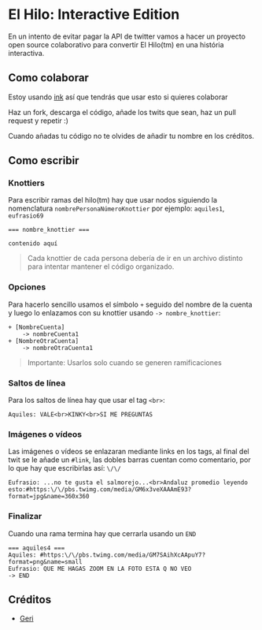 # El Hilo: Interactive Edition

En un intento de evitar pagar la API de twitter vamos a hacer un proyecto open source colaborativo para convertir El Hilo(tm) en una história interactiva.

## Como colaborar

Estoy usando [ink](https://www.inklestudios.com/ink/) así que tendrás que usar esto si quieres colaborar

Haz un fork, descarga el código, añade los twits que sean, haz un pull request y repetir :)

Cuando añadas tu código no te olvides de añadir tu nombre en los créditos.

## Como escribir

### Knottiers

Para escribir ramas del hilo(tm) hay que usar nodos siguiendo la nomenclatura `nombrePersonaNúmeroKnottier` por ejemplo: `aquiles1`, `eufrasio69`

```ink
=== nombre_knottier ===

contenido aquí
```

> Cada knottier de cada persona debería de ir en un archivo distinto para intentar mantener el código organizado.

### Opciones

Para hacerlo sencillo usamos el símbolo `+` seguido del nombre de la cuenta y luego lo enlazamos con su knottier usando `-> nombre_knottier`:

```ink
+ [NombreCuenta]
    -> nombreCuenta1
+ [NombreOtraCuenta]
    -> nombreOtraCuenta1
```

> Importante: Usarlos solo cuando se generen ramificaciones

### Saltos de línea

Para los saltos de línea hay que usar el tag `<br>`:

```ink
Aquiles: VALE<br>KINKY<br>SI ME PREGUNTAS
```

### Imágenes o vídeos

Las imágenes o vídeos se enlazaran mediante links en los tags, al final del twit se le añade un `#link`, las dobles barras cuentan como comentario, por lo que hay que escribirlas así: `\/\/`

```ink
Eufrasio: ...no te gusta el salmorejo...<br>Andaluz promedio leyendo esto:#https:\/\/pbs.twimg.com/media/GM6x3veXAAAmE93?format=jpg&name=360x360
```

### Finalizar

Cuando una rama termina hay que cerrarla usando un `END`

```ink
=== aquiles4 ===
Aquiles: #https:\/\/pbs.twimg.com/media/GM7SAihXcAApuY7?format=png&name=small
Eufrasio: QUE ME HAGAS ZOOM EN LA FOTO ESTA Q NO VEO
-> END
```

## Créditos

- [Geri](https://twitter.com/G_of_Geri)
